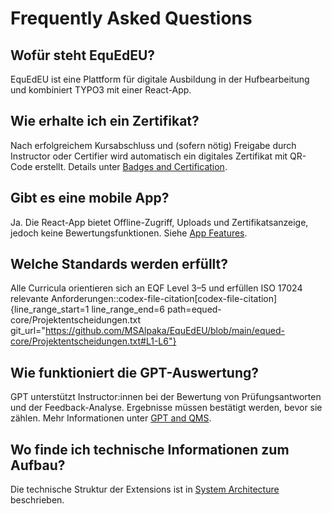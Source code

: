 # Frequently Asked Questions

## Wofür steht EquEdEU?

EquEdEU ist eine Plattform für digitale Ausbildung in der Hufbearbeitung und kombiniert TYPO3 mit einer React-App.

## Wie erhalte ich ein Zertifikat?

Nach erfolgreichem Kursabschluss und (sofern nötig) Freigabe durch Instructor oder Certifier wird automatisch ein digitales Zertifikat mit QR-Code erstellt. Details unter [Badges and Certification](Badges-and-Certification.md).

## Gibt es eine mobile App?

Ja. Die React-App bietet Offline-Zugriff, Uploads und Zertifikatsanzeige, jedoch keine Bewertungsfunktionen. Siehe [App Features](App-Features.md).

## Welche Standards werden erfüllt?

Alle Curricula orientieren sich an EQF Level 3–5 und erfüllen ISO 17024 relevante Anforderungen:
​:codex-file-citation[codex-file-citation]{line_range_start=1 line_range_end=6 path=equed-core/Projektentscheidungen.txt git_url="https://github.com/MSAlpaka/EquEdEU/blob/main/equed-core/Projektentscheidungen.txt#L1-L6"}​

## Wie funktioniert die GPT-Auswertung?

GPT unterstützt Instructor:innen bei der Bewertung von Prüfungsantworten und der Feedback-Analyse. Ergebnisse müssen bestätigt werden, bevor sie zählen. Mehr Informationen unter [GPT and QMS](GPT-and-QMS.md).

## Wo finde ich technische Informationen zum Aufbau?

Die technische Struktur der Extensions ist in [System Architecture](System-Architecture.md) beschrieben.
